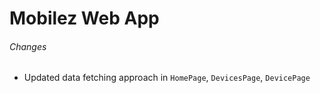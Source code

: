 # Mobilez Web App

###### Changes

- Updated data fetching approach in `HomePage`, `DevicesPage`, `DevicePage`

